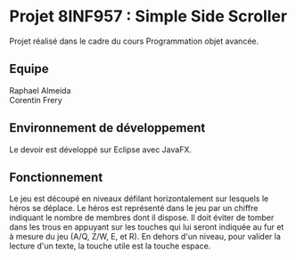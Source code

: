 # Projet 8INF957 : Simple Side Scroller

Projet réalisé dans le cadre du cours Programmation objet avancée.

## Equipe

Raphael Almeida  
Corentin Frery

## Environnement de développement

Le devoir est développé sur Eclipse avec JavaFX.

## Fonctionnement

Le jeu est découpé en niveaux défilant horizontalement sur lesquels le héros se déplace. Le héros est représenté dans le jeu par un chiffre indiquant le nombre de membres dont il dispose. Il doit éviter de tomber dans les trous en appuyant sur les touches qui lui seront indiquée au fur et à mesure du jeu (A/Q, Z/W, E, et R). En dehors d'un niveau, pour valider la lecture d'un texte, la touche utile est la touche espace.
